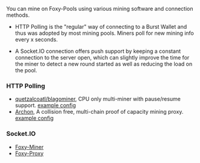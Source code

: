 You can mine on Foxy-Pools using various mining software and connection methods.

- HTTP Polling is the "regular" way of connecting to a Burst Wallet and thus was adopted by most mining pools. Miners poll for new mining info every x seconds.

- A Socket.IO connection offers push support by keeping a constant connection to the server open, which can slightly improve the time for the miner to detect a new round started as well as reducing the load on the pool.

### HTTP Polling

- [quetzalcoatl/blagominer](https://github.com/quetzalcoatl/blagominer/releases), CPU only multi-miner with pause/resume support. [example config](../../assets/example/config/quetzalcoatl-blagominer/miner.conf)
- [Archon](http://archonproxy.info/download), A collision free, multi-chain proof of capacity mining proxy. [example config](../../assets/example/config/archon/archon.yaml)

### Socket.IO

- [Foxy-Miner](../foxy-miner/index.md)
- [Foxy-Proxy](../foxy-proxy/index.md)
